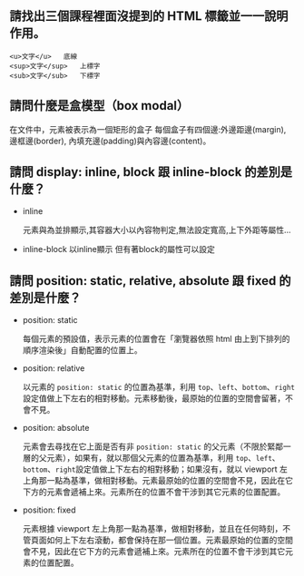 ## 請找出三個課程裡面沒提到的 HTML 標籤並一一說明作用。
	<u>文字</u>	底線	
	<sup>文字</sup>	上標字	
	<sub>文字</sub>	下標字	
## 請問什麼是盒模型（box modal）
在文件中，元素被表示為一個矩形的盒子
每個盒子有四個邊:外邊距邊(margin), 邊框邊(border), 內填充邊(padding)與內容邊(content)。

## 請問 display: inline, block 跟 inline-block 的差別是什麼？
* inline 

  元素與為並排顯示,其容器大小以內容物判定,無法設定寬高,上下外距等屬性...
* inline-block 
  以inline顯示 但有著block的屬性可以設定

## 請問 position: static, relative, absolute 跟 fixed 的差別是什麼？

* position: static

  每個元素的預設值，表示元素的位置會在「瀏覽器依照 html 由上到下排列的順序渲染後」自動配置的位置上。

* position: relative

  以元素的 `position: static` 的位置為基準，利用 `top`、`left`、`bottom`、`right`設定值做上下左右的相對移動。元素移動後，最原始的位置的空間會留著，不會不見。

* position: absolute

  元素會去尋找在它上面是否有非 `position: static` 的父元素（不限於緊鄰一層的父元素），如果有，就以那個父元素的位置為基準，利用 `top`、`left`、`bottom`、`right`設定值做上下左右的相對移動；如果沒有，就以 viewport 左上角那一點為基準，做相對移動。元素最原始的位置的空間會不見，因此在它下方的元素會遞補上來。元素所在的位置不會干涉到其它元素的位置配置。

* position: fixed

  元素根據 viewport 左上角那一點為基準，做相對移動，並且在任何時刻，不管頁面如何上下左右滾動，都會保持在那一個位置。元素最原始的位置的空間會不見，因此在它下方的元素會遞補上來。元素所在的位置不會干涉到其它元素的位置配置。